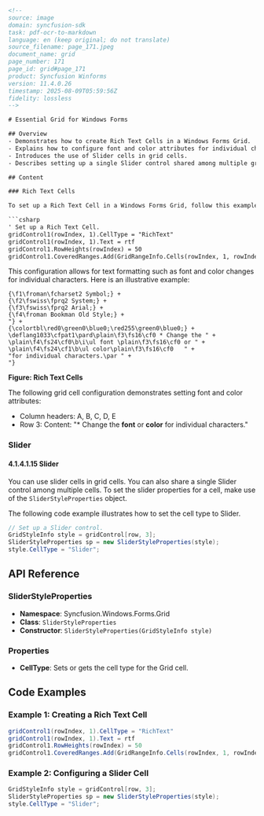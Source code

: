 ```html
<!-- 
source: image
domain: syncfusion-sdk
task: pdf-ocr-to-markdown
language: en (keep original; do not translate)
source_filename: page_171.jpeg
document_name: grid
page_number: 171
page_id: grid#page_171
product: Syncfusion Winforms
version: 11.4.0.26
timestamp: 2025-08-09T05:59:56Z
fidelity: lossless
-->

# Essential Grid for Windows Forms

## Overview
- Demonstrates how to create Rich Text Cells in a Windows Forms Grid.
- Explains how to configure font and color attributes for individual characters within a rich text cell.
- Introduces the use of Slider cells in grid cells.
- Describes setting up a single Slider control shared among multiple grid cells using `SliderStyleProperties`.

## Content

### Rich Text Cells

To set up a Rich Text Cell in a Windows Forms Grid, follow this example:

```csharp
' Set up a Rich Text Cell.
gridControl1(rowIndex, 1).CellType = "RichText"
gridControl1(rowIndex, 1).Text = rtf
gridControl1.RowHeights(rowIndex) = 50
gridControl1.CoveredRanges.Add(GridRangeInfo.Cells(rowIndex, 1, rowIndex, 5))
```

This configuration allows for text formatting such as font and color changes for individual characters. Here is an illustrative example:

```plaintext
{\f1\froman\fcharset2 Symbol;} + 
{\f2\fswiss\fprq2 System;} + 
{\f3\fswiss\fprq2 Arial;} + 
{\f4\froman Bookman Old Style;} + 
"} + 
{\colortbl\red0\green0\blue0;\red255\green0\blue0;} + 
\deflang1033\cfpat1\pard\plain\f3\fs16\cf0 * Change the " + 
\plain\f4\fs24\cf0\b\i\ul font \plain\f3\fs16\cf0 or " + 
\plain\f4\fs24\cf1\b\ul color\plain\f3\fs16\cf0   " + 
"for individual characters.\par " + 
"}
```

**Figure: Rich Text Cells**

The following grid cell configuration demonstrates setting font and color attributes:
- Column headers: A, B, C, D, E
- Row 3: Content: "* Change the **font** or **color** for individual characters."

### Slider

#### 4.1.4.1.15 Slider

You can use slider cells in grid cells. You can also share a single Slider control among multiple cells. To set the slider properties for a cell, make use of the `SliderStyleProperties` object.

The following code example illustrates how to set the cell type to Slider.

```csharp
// Set up a Slider control.
GridStyleInfo style = gridControl[row, 3];
SliderStyleProperties sp = new SliderStyleProperties(style);
style.CellType = "Slider";
```

## API Reference

### SliderStyleProperties
- **Namespace**: Syncfusion.Windows.Forms.Grid
- **Class**: `SliderStyleProperties`
- **Constructor**: `SliderStyleProperties(GridStyleInfo style)`

### Properties
- **CellType**: Sets or gets the cell type for the Grid cell.

## Code Examples

### Example 1: Creating a Rich Text Cell
```csharp
gridControl1(rowIndex, 1).CellType = "RichText"
gridControl1(rowIndex, 1).Text = rtf
gridControl1.RowHeights(rowIndex) = 50
gridControl1.CoveredRanges.Add(GridRangeInfo.Cells(rowIndex, 1, rowIndex, 5))
```

### Example 2: Configuring a Slider Cell
```csharp
GridStyleInfo style = gridControl[row, 3];
SliderStyleProperties sp = new SliderStyleProperties(style);
style.CellType = "Slider";
```

<!-- tags: [Syncfusion, WindowsForms, Grid, RichTextCells, SliderCells, SliderStyleProperties, CellType] keywords: [rich text, individual characters, grid cell, slider control, font color, formatting] -->
```